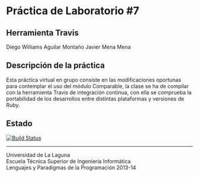 Práctica de Laboratorio #7 
==========================

Herramienta Travis 
------------------

Diego Williams Aguilar Montaño 
Javier Mena Mena

Descripción de la práctica
--------------------------
Esta práctica virtual en grupo consiste en las modificaciones oportunas para contemplar el uso del módulo Comparable, la clase se ha de compilar con la herramienta Travis de integración continua, con ella se comprueba la portabilidad de los desarrollos entre distintas plataformas y versiones de Ruby.


Estado
------
[![Build Status](https://travis-ci.org/alu0100454741/Equipo-DJ-prct07.png?branch=master)](https://travis-ci.org/alu0100454741/Equipo-DJ-prct07)

---

Universidad de La Laguna  
Escuela Técnica Superior de Ingeniería Informática  
Lenguajes y Paradigmas de la Programación 2013-14
